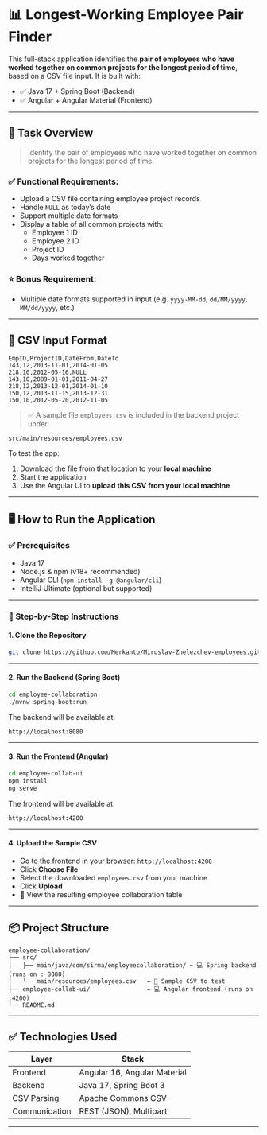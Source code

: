 
# 📊 Longest-Working Employee Pair Finder

This full-stack application identifies the **pair of employees who have worked together on common projects for the longest period of time**, based on a CSV file input. It is built with:

- ✅ Java 17 + Spring Boot (Backend)
- ✅ Angular + Angular Material (Frontend)

---

## 🎯 Task Overview

> Identify the pair of employees who have worked together on common projects for the longest period of time.

### ✅ Functional Requirements:
- Upload a CSV file containing employee project records
- Handle `NULL` as today’s date
- Support multiple date formats
- Display a table of all common projects with:
  - Employee 1 ID
  - Employee 2 ID
  - Project ID
  - Days worked together

### ⭐ Bonus Requirement:
- Multiple date formats supported in input (e.g. `yyyy-MM-dd`, `dd/MM/yyyy`, `MM/dd/yyyy`, etc.)

---

## 📁 CSV Input Format

```
EmpID,ProjectID,DateFrom,DateTo
143,12,2013-11-01,2014-01-05
218,10,2012-05-16,NULL
143,10,2009-01-01,2011-04-27
218,12,2013-12-01,2014-01-10
150,12,2013-11-15,2013-12-31
150,10,2012-05-20,2012-11-05
```

> ✅ A sample file `employees.csv` is included in the backend project under:
```
src/main/resources/employees.csv
```

To test the app:
1. Download the file from that location to your **local machine**
2. Start the application
3. Use the Angular UI to **upload this CSV from your local machine**

---

## 🖥️ How to Run the Application

### ✅ Prerequisites
- Java 17
- Node.js & npm (v18+ recommended)
- Angular CLI (`npm install -g @angular/cli`)
- IntelliJ Ultimate (optional but supported)

---

### 🚀 Step-by-Step Instructions

#### 1. Clone the Repository

```bash
git clone https://github.com/Merkanto/Miroslav-Zhelezchev-employees.git
```

---

#### 2. Run the Backend (Spring Boot)

```bash
cd employee-collaboration
./mvnw spring-boot:run
```

The backend will be available at:  
```
http://localhost:8080
```

---

#### 3. Run the Frontend (Angular)

```bash
cd employee-collab-ui
npm install
ng serve
```

The frontend will be available at:  
```
http://localhost:4200
```

---

#### 4. Upload the Sample CSV

- Go to the frontend in your browser: `http://localhost:4200`
- Click **Choose File**
- Select the downloaded `employees.csv` from your machine
- Click **Upload**
- 🎉 View the resulting employee collaboration table

---

## 📦 Project Structure

```
employee-collaboration/
├── src/
│   ├── main/java/com/sirma/employeecollaboration/ ← 💻 Spring backend (runs on : 8080)
│   └── main/resources/employees.csv   ← 📄 Sample CSV to test
├── employee-collab-ui/                ← 💻 Angular frontend (runs on :4200)
└── README.md
```

---

## ✅ Technologies Used

| Layer        | Stack                        |
|--------------|------------------------------|
| Frontend     | Angular 16, Angular Material |
| Backend      | Java 17, Spring Boot 3       |
| CSV Parsing  | Apache Commons CSV           |
| Communication| REST (JSON), Multipart       |

---
